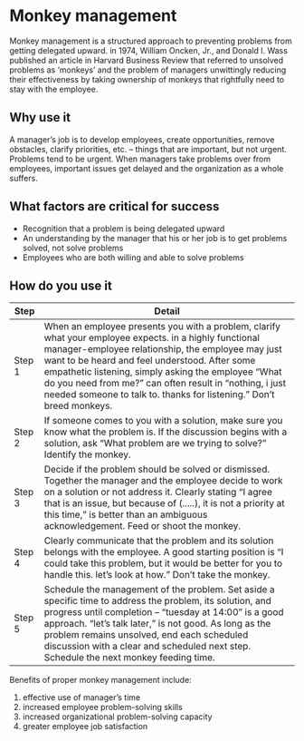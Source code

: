 # Monkey management

Monkey management is a structured approach to preventing problems from getting delegated upward. in 1974, William Oncken, Jr., and Donald l. Wass published an article in Harvard Business Review that referred to unsolved problems as ‘monkeys’ and the problem of managers unwittingly reducing their effectiveness by taking ownership of monkeys that rightfully need to stay with the employee.

## Why use it

A manager’s job is to develop employees, create opportunities, remove obstacles, clarify priorities, etc. – things that are important, but not urgent. Problems tend to be urgent. When managers take problems over from employees, important issues get delayed and the organization as a whole suffers.

## What factors are critical for success

- Recognition that a problem is being delegated upward
- An understanding by the manager that his or her job is to get problems solved, not solve problems
- Employees who are both willing and able to solve problems

## How do you use it

| Step  |  Detail |
|---|---|
| Step 1 | When an employee presents you with a problem, clarify what your employee expects. in a highly functional manager-employee relationship, the employee may just want to be heard and feel understood. After some empathetic listening, simply asking the employee “What do you need from me?” can often result in “nothing, i just needed someone to talk to. thanks for listening.” Don’t breed monkeys.|
| Step 2 | If someone comes to you with a solution, make sure you know what the problem is. If the discussion begins with a solution, ask “What problem are we trying to solve?” Identify the monkey.|
| Step 3 | Decide if the problem should be solved or dismissed. Together the manager and the employee decide to work on a solution or not address it. Clearly stating “I agree that is an issue, but because of (.....), it is not a priority at this time,” is better than an ambiguous acknowledgement. Feed or shoot the monkey.|
| Step 4 | Clearly communicate that the problem and its solution belongs with the employee. A good starting position is “I could take this problem, but it would be better for you to handle this. let’s look at how.” Don’t take the monkey.|
| Step 5 | Schedule the management of the problem. Set aside a specific time to address the problem, its solution, and progress until completion – “tuesday at 14:00” is a good approach. “let’s talk later,” is not good. As long as the problem remains unsolved, end each scheduled discussion with a clear and scheduled next step. Schedule the next monkey feeding time.|

Benefits of proper monkey management include:

1) effective use of manager’s time
2) increased employee problem-solving skills
3) increased organizational problem-solving capacity
4) greater employee job satisfaction
